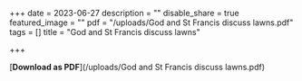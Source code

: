 +++
date = 2023-06-27
description = ""
disable_share = true
featured_image = ""
pdf = "/uploads/God and St Francis discuss lawns.pdf"
tags = []
title = "God and St Francis discuss lawns"

+++

[**Download as PDF**](/uploads/God and St Francis discuss lawns.pdf)